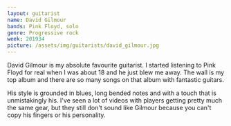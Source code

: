 ```yaml
---
layout: guitarist
name: David Gilmour
bands: Pink Floyd, solo
genre: Progressive rock
week: 201934
picture: /assets/img/guitarists/david_gilmour.jpg
---
```


David Gilmour is my absolute favourite guitarist. I started listening to Pink
Floyd for real when I was about 18 and he just blew me away. The wall is my top
album and there are so many songs on that album with fantastic guitars.

His style is grounded in blues, long bended notes and with a touch that is
unmistakingly his. I've seen a lot of videos with players getting pretty much
the same gear, but they still don't sound like Gilmour because you can't copy
his fingers or his personality.
